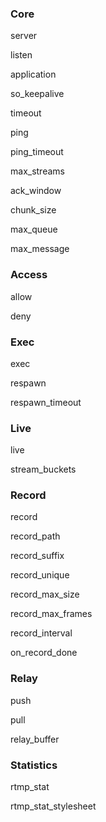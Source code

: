 ### Core
server

listen

application

so_keepalive

timeout

ping

ping_timeout

max_streams

ack_window

chunk_size

max_queue

max_message

### Access

allow

deny

### Exec

exec

respawn

respawn_timeout

### Live

live

stream_buckets

### Record

record

record_path

record_suffix

record_unique

record_max_size

record_max_frames

record_interval

on_record_done

### Relay

push

pull

relay_buffer

### Statistics

rtmp_stat

rtmp_stat_stylesheet

